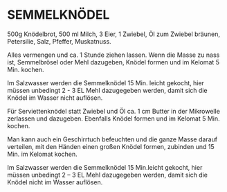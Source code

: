 # SEMMELKNÖDEL

500g Knödelbrot, 500 ml Milch, 3 Eier, 1 Zwiebel, Öl zum Zwiebel
bräunen, Petersilie, Salz, Pfeffer, Muskatnuss.

Alles vermengen und ca. 1 Stunde ziehen lassen. Wenn die Masse zu nass
ist, Semmelbrösel oder Mehl dazugeben, Knödel formen und im Kelomat 5
Min. kochen.

Im Salzwasser werden die Semmelknödel 15 Min. leicht gekocht, hier
müssen unbedingt 2 - 3 EL Mehl dazugegeben werden, damit sich die Knödel
im Wasser nicht auflösen.

Für Serviettenknödel statt Zwiebel und Öl ca. 1 cm Butter in der
Mikrowelle zerlassen und dazugeben. Ebenfalls Knödel formen und im
Kelomat 5 Min. kochen.

Man kann auch ein Geschirrtuch befeuchten und die ganze Masse darauf
verteilen, mit den Händen einen großen Knödel formen, zubinden und 15
Min. im Kelomat kochen.

Im Salzwasser werden die Semmelknödel 15 Min.leicht gekocht, hier müssen
unbedingt 2 – 3 EL Mehl dazugegeben werden, damit sich die Knödel nicht
im Wasser auflösen.

